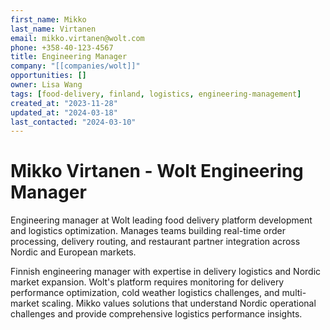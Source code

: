 ```yaml
---
first_name: Mikko
last_name: Virtanen
email: mikko.virtanen@wolt.com
phone: +358-40-123-4567
title: Engineering Manager
company: "[[companies/wolt]]"
opportunities: []
owner: Lisa Wang
tags: [food-delivery, finland, logistics, engineering-management]
created_at: "2023-11-28"
updated_at: "2024-03-18"
last_contacted: "2024-03-10"
---
```


# Mikko Virtanen - Wolt Engineering Manager

Engineering manager at Wolt leading food delivery platform development and logistics optimization. Manages teams building real-time order processing, delivery routing, and restaurant partner integration across Nordic and European markets.

Finnish engineering manager with expertise in delivery logistics and Nordic market expansion. Wolt's platform requires monitoring for delivery performance optimization, cold weather logistics challenges, and multi-market scaling. Mikko values solutions that understand Nordic operational challenges and provide comprehensive logistics performance insights.